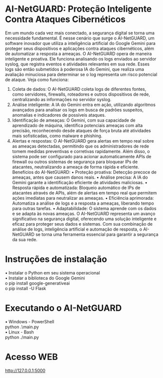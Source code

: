 
# AI-NetGUARD:  Proteção Inteligente Contra Ataques Cibernéticos 
Em um mundo cada vez mais conectado, a segurança digital se torna uma necessidade fundamental. É nesse cenário que surge o AI-NetGUARD, um software inovador que utiliza a inteligência artificial do Google Gemini para proteger seus dispositivos e aplicações contra ataques cibernéticos, além de automatizar a resposta a ameaças.
O AI-NetGUARD opera de maneira inteligente e proativa. Ele funciona analisando os logs enviados ao servidor syslog, que registra eventos e atividades relevantes em sua rede. Esses logs são então submetidos à poderosa IA do Gemini, que realiza uma avaliação minuciosa para determinar se o log representa um risco potencial de ataque.
Veja como funciona:
1.	Coleta de dados: O AI-NetGUARD coleta logs de diferentes fontes, como servidores, firewalls, roteadores e outros dispositivos de rede, centralizando as informações no servidor syslog.
2.	Análise inteligente: A IA do Gemini entra em ação, utilizando algoritmos avançados para analisar os logs em busca de padrões suspeitos, anomalias e indicadores de possíveis ataques.
3.	Identificação de ameaças: O Gemini, com sua capacidade de aprendizado de máquina, identifica potenciais ameaças com alta precisão, reconhecendo desde ataques de força bruta até atividades mais sofisticadas, como malware e phishing.
4.	Alertas e respostas: O AI-NetGUARD gera alertas em tempo real sobre as ameaças detectadas, permitindo que os administradores de rede tomem medidas preventivas e corretivas rapidamente. Além disso, o sistema pode ser configurado para acionar automaticamente APIs de firewall ou outros sistemas de segurança para bloquear IPs de atacantes, neutralizando a ameaça de forma rápida e eficiente.
Benefícios do AI-NetGUARD:
•	Proteção proativa: Detecção precoce de ameaças, antes que causem danos reais.
•	Análise precisa: A IA do Gemini garante a identificação eficiente de atividades maliciosas.
•	Resposta rápida e automatizada: Bloqueio automático de IPs de atacantes através de APIs, além de alertas em tempo real que permitem ações imediatas para neutralizar as ameaças.
•	Eficiência aprimorada: Automatiza a análise de logs e a resposta a ameaças, liberando tempo para outras tarefas.
•	Adaptabilidade: O sistema aprende com os dados e se adapta às novas ameaças.
O AI-NetGUARD representa um avanço significativo na segurança digital, oferecendo uma solução inteligente e eficaz para proteger seus dados e sistemas. Com sua combinação de análise de logs, inteligência artificial e automação de resposta, o AI-NetGUARD se torna uma ferramenta essencial para garantir a segurança da sua rede.

# Instruções de instalação
•	Instalar o Python em seu sistema operacional </br>
•	Instalar a biblioteca do Google Gemini</br>
o	pip install google-generativeai</br>
o	pip install -U Flask</br>
# Executando o AI-NetGUARD
•	Windows - PowerShell</br>
python .\main.py</br>
•	Linux - Bash</br>
python  ./main.py</br>

# Acesso WEB
http://127.0.0.1:5000
